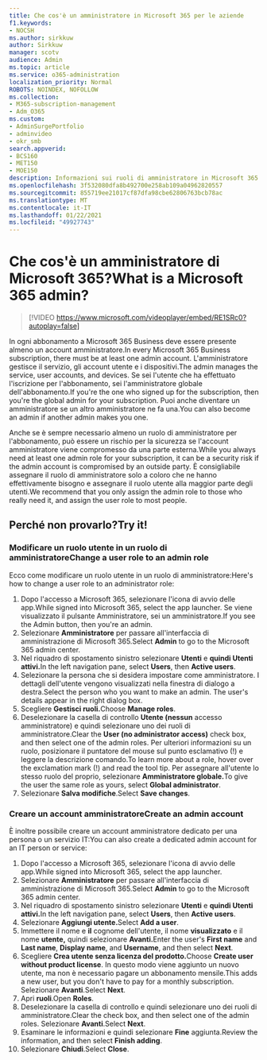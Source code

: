 ```yaml
---
title: Che cos'è un amministratore in Microsoft 365 per le aziende
f1.keywords:
- NOCSH
ms.author: sirkkuw
author: Sirkkuw
manager: scotv
audience: Admin
ms.topic: article
ms.service: o365-administration
localization_priority: Normal
ROBOTS: NOINDEX, NOFOLLOW
ms.collection:
- M365-subscription-management
- Adm_O365
ms.custom:
- AdminSurgePortfolio
- adminvideo
- okr_smb
search.appverid:
- BCS160
- MET150
- MOE150
description: Informazioni sui ruoli di amministratore in Microsoft 365 per le aziende.
ms.openlocfilehash: 3f532080dfa8b492700e258ab109a04962820557
ms.sourcegitcommit: 855719ee21017cf87dfa98cbe62806763bcb78ac
ms.translationtype: MT
ms.contentlocale: it-IT
ms.lasthandoff: 01/22/2021
ms.locfileid: "49927743"
---
```

# <a name="what-is-a-microsoft-365-admin"></a><span data-ttu-id="eb2e6-103">Che cos'è un amministratore di Microsoft 365?</span><span class="sxs-lookup"><span data-stu-id="eb2e6-103">What is a Microsoft 365 admin?</span></span>

> [!VIDEO https://www.microsoft.com/videoplayer/embed/RE1SRc0?autoplay=false]

<span data-ttu-id="eb2e6-104">In ogni abbonamento a Microsoft 365 Business deve essere presente almeno un account amministratore.</span><span class="sxs-lookup"><span data-stu-id="eb2e6-104">In every Microsoft 365 Business subscription, there must be at least one admin account.</span></span> <span data-ttu-id="eb2e6-105">L'amministratore gestisce il servizio, gli account utente e i dispositivi.</span><span class="sxs-lookup"><span data-stu-id="eb2e6-105">The admin manages the service, user accounts, and devices.</span></span> <span data-ttu-id="eb2e6-106">Se sei l'utente che ha effettuato l'iscrizione per l'abbonamento, sei l'amministratore globale dell'abbonamento.</span><span class="sxs-lookup"><span data-stu-id="eb2e6-106">If you're the one who signed up for the subscription, then you're the global admin for your subscription.</span></span> <span data-ttu-id="eb2e6-107">Puoi anche diventare un amministratore se un altro amministratore ne fa una.</span><span class="sxs-lookup"><span data-stu-id="eb2e6-107">You can also become an admin if another admin makes you one.</span></span>

<span data-ttu-id="eb2e6-108">Anche se è sempre necessario almeno un ruolo di amministratore per l'abbonamento, può essere un rischio per la sicurezza se l'account amministratore viene compromesso da una parte esterna.</span><span class="sxs-lookup"><span data-stu-id="eb2e6-108">While you always need at least one admin role for your subscription, it can be a security risk if the admin account is compromised by an outside party.</span></span> <span data-ttu-id="eb2e6-109">È consigliabile assegnare il ruolo di amministratore solo a coloro che ne hanno effettivamente bisogno e assegnare il ruolo utente alla maggior parte degli utenti.</span><span class="sxs-lookup"><span data-stu-id="eb2e6-109">We recommend that you only assign the admin role to those who really need it, and assign the user role to most people.</span></span>

## <a name="try-it"></a><span data-ttu-id="eb2e6-110">Perché non provarlo?</span><span class="sxs-lookup"><span data-stu-id="eb2e6-110">Try it!</span></span>

### <a name="change-a-user-role-to-an-admin-role"></a><span data-ttu-id="eb2e6-111">Modificare un ruolo utente in un ruolo di amministratore</span><span class="sxs-lookup"><span data-stu-id="eb2e6-111">Change a user role to an admin role</span></span>

<span data-ttu-id="eb2e6-112">Ecco come modificare un ruolo utente in un ruolo di amministratore:</span><span class="sxs-lookup"><span data-stu-id="eb2e6-112">Here's how to change a user role to an administrator role:</span></span>

1. <span data-ttu-id="eb2e6-113">Dopo l'accesso a Microsoft 365, selezionare l'icona di avvio delle app.</span><span class="sxs-lookup"><span data-stu-id="eb2e6-113">While signed into Microsoft 365, select the app launcher.</span></span> <span data-ttu-id="eb2e6-114">Se viene visualizzato il pulsante Amministratore, sei un amministratore.</span><span class="sxs-lookup"><span data-stu-id="eb2e6-114">If you see the Admin button, then you're an admin.</span></span>
1. <span data-ttu-id="eb2e6-115">Selezionare **Amministratore** per passare all'interfaccia di amministrazione di Microsoft 365.</span><span class="sxs-lookup"><span data-stu-id="eb2e6-115">Select **Admin** to go to the Microsoft 365 admin center.</span></span>
1. <span data-ttu-id="eb2e6-116">Nel riquadro di spostamento sinistro selezionare **Utenti** e **quindi Utenti attivi.**</span><span class="sxs-lookup"><span data-stu-id="eb2e6-116">In the left navigation pane, select **Users**, then **Active users**.</span></span>
1. <span data-ttu-id="eb2e6-117">Selezionare la persona che si desidera impostare come amministratore. I dettagli dell'utente vengono visualizzati nella finestra di dialogo a destra.</span><span class="sxs-lookup"><span data-stu-id="eb2e6-117">Select the person who you want to make an admin. The user's details appear in the right dialog box.</span></span>
1. <span data-ttu-id="eb2e6-118">Scegliere **Gestisci ruoli.**</span><span class="sxs-lookup"><span data-stu-id="eb2e6-118">Choose **Manage roles**.</span></span>
1. <span data-ttu-id="eb2e6-119">Deselezionare la casella di controllo **Utente (nessun** accesso amministratore) e quindi selezionare uno dei ruoli di amministratore.</span><span class="sxs-lookup"><span data-stu-id="eb2e6-119">Clear the **User (no administrator access)** check box, and then select one of the admin roles.</span></span> <span data-ttu-id="eb2e6-120">Per ulteriori informazioni su un ruolo, posizionare il puntatore del mouse sul punto esclamativo (!) e leggere la descrizione comando.</span><span class="sxs-lookup"><span data-stu-id="eb2e6-120">To learn more about a role, hover over the exclamation mark (!) and read the tool tip.</span></span> <span data-ttu-id="eb2e6-121">Per assegnare all'utente lo stesso ruolo del proprio, selezionare **Amministratore globale.**</span><span class="sxs-lookup"><span data-stu-id="eb2e6-121">To give the user the same role as  yours, select **Global administrator**.</span></span>
1. <span data-ttu-id="eb2e6-122">Selezionare **Salva modifiche**.</span><span class="sxs-lookup"><span data-stu-id="eb2e6-122">Select **Save changes**.</span></span>

### <a name="create-an-admin-account"></a><span data-ttu-id="eb2e6-123">Creare un account amministratore</span><span class="sxs-lookup"><span data-stu-id="eb2e6-123">Create an admin account</span></span> 

<span data-ttu-id="eb2e6-124">È inoltre possibile creare un account amministratore dedicato per una persona o un servizio IT:</span><span class="sxs-lookup"><span data-stu-id="eb2e6-124">You can also create a dedicated admin account for an IT person or service:</span></span>

1. <span data-ttu-id="eb2e6-125">Dopo l'accesso a Microsoft 365, selezionare l'icona di avvio delle app.</span><span class="sxs-lookup"><span data-stu-id="eb2e6-125">While signed into Microsoft 365, select the app launcher.</span></span>
1. <span data-ttu-id="eb2e6-126">Selezionare **Amministratore** per passare all'interfaccia di amministrazione di Microsoft 365.</span><span class="sxs-lookup"><span data-stu-id="eb2e6-126">Select **Admin** to go to the Microsoft 365 admin center.</span></span>
1. <span data-ttu-id="eb2e6-127">Nel riquadro di spostamento sinistro selezionare **Utenti** e **quindi Utenti attivi.**</span><span class="sxs-lookup"><span data-stu-id="eb2e6-127">In the left navigation pane, select **Users**, then **Active users**.</span></span>
1. <span data-ttu-id="eb2e6-128">Selezionare **Aggiungi utente.**</span><span class="sxs-lookup"><span data-stu-id="eb2e6-128">Select **Add a user**.</span></span>
1. <span data-ttu-id="eb2e6-129">Immettere il nome e **il** cognome dell'utente, il nome **visualizzato** e il nome **utente,** quindi selezionare **Avanti.**</span><span class="sxs-lookup"><span data-stu-id="eb2e6-129">Enter the user's **First name** and **Last name**, **Display name**, and **Username**, and then select **Next**.</span></span>
1. <span data-ttu-id="eb2e6-130">Scegliere **Crea utente senza licenza del prodotto.**</span><span class="sxs-lookup"><span data-stu-id="eb2e6-130">Choose **Create user without product license**.</span></span> <span data-ttu-id="eb2e6-131">In questo modo viene aggiunto un nuovo utente, ma non è necessario pagare un abbonamento mensile.</span><span class="sxs-lookup"><span data-stu-id="eb2e6-131">This adds a new user, but you don't have to pay for a monthly subscription.</span></span> <span data-ttu-id="eb2e6-132">Selezionare **Avanti**.</span><span class="sxs-lookup"><span data-stu-id="eb2e6-132">Select **Next**.</span></span>
1. <span data-ttu-id="eb2e6-133">Apri **ruoli**.</span><span class="sxs-lookup"><span data-stu-id="eb2e6-133">Open **Roles**.</span></span>
1. <span data-ttu-id="eb2e6-134">Deselezionare la casella di controllo e quindi selezionare uno dei ruoli di amministratore.</span><span class="sxs-lookup"><span data-stu-id="eb2e6-134">Clear the  check box, and then select one of the admin roles.</span></span> <span data-ttu-id="eb2e6-135">Selezionare **Avanti**.</span><span class="sxs-lookup"><span data-stu-id="eb2e6-135">Select **Next**.</span></span>
1. <span data-ttu-id="eb2e6-136">Esaminare le informazioni e quindi selezionare **Fine** aggiunta.</span><span class="sxs-lookup"><span data-stu-id="eb2e6-136">Review the information, and then select **Finish adding**.</span></span>
1. <span data-ttu-id="eb2e6-137">Selezionare **Chiudi**.</span><span class="sxs-lookup"><span data-stu-id="eb2e6-137">Select **Close**.</span></span>
